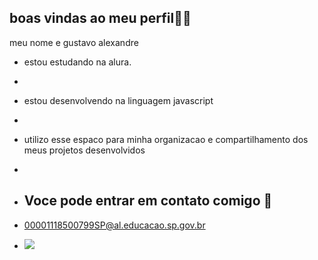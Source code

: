 ## boas vindas ao meu perfil🖤🖤

meu nome e gustavo alexandre

- estou estudando na alura.
- 
- estou desenvolvendo na linguagem javascript
- 
- utilizo esse espaco para minha organizacao e compartilhamento dos meus projetos desenvolvidos
-
-  ## Voce pode entrar em contato comigo 📧

-  00001118500799SP@al.educacao.sp.gov.br

-  ![](https://media1.tenor.com/m/_R7HulA5lf0AAAAd/i-don%27t-know-cry.gif)
